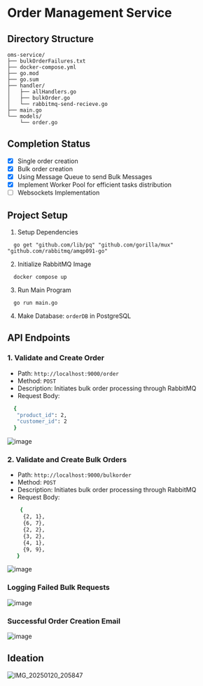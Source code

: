 # Order Management Service

## Directory Structure 
```
oms-service/
├── bulkOrderFailures.txt
├── docker-compose.yml
├── go.mod
├── go.sum
├── handler/
│   ├── allHandlers.go
│   ├── bulkOrder.go
│   └── rabbitmq-send-recieve.go
├── main.go
└── models/
    └── order.go
```

## Completion Status
- [x] Single order creation
- [x] Bulk order creation
- [x] Using Message Queue to send Bulk Messages
- [x] Implement Worker Pool for efficient tasks distribution
- [ ] Websockets Implementation

## Project Setup

1. Setup Dependencies
``` golang
  go get "github.com/lib/pq" "github.com/gorilla/mux" "github.com/rabbitmq/amqp091-go"
```
2. Initialize RabbitMQ Image
``` golang
  docker compose up
```
3. Run Main Program
``` golang
  go run main.go
```
4. Make Database: ``` orderDB ``` in PostgreSQL

## API Endpoints

### 1. **Validate and Create Order**
   - Path: `http://localhost:9000/order`
   - Method: `POST`
   - Description: Initiates bulk order processing through RabbitMQ
   - Request Body:
   ```sh
     {
      "product_id": 2,
      "customer_id": 2
     }
   ```
   ![image](https://github.com/user-attachments/assets/1b7b7e9c-b59f-42fb-8918-dfc3a638b1ec)


###  2. **Validate and Create Bulk Orders**
   - Path: `http://localhost:9000/bulkorder`
   - Method: `POST`
   - Description: Initiates bulk order processing through RabbitMQ
   - Request Body:
   ```sh
       {
      	{2, 1},
      	{6, 7},
      	{2, 2},
      	{3, 2},
      	{4, 1},
      	{9, 9},
      }
   ```
  ![image](https://github.com/user-attachments/assets/5a42a64a-647b-49e3-b599-5c1342352fa1)

### Logging Failed Bulk Requests
![image](https://github.com/user-attachments/assets/296c0038-d932-43fa-93ac-377a3952b986)

### Successful Order Creation Email
![image](https://github.com/user-attachments/assets/775658fd-99af-47d3-8928-757ee28f3c2f)


## Ideation
![IMG_20250120_205847](https://github.com/user-attachments/assets/8b3f6229-79bc-4a83-9e97-1ef85e645d39)
